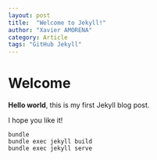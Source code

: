 ```yaml
---
layout: post
title:  "Welcome to Jekyll!"
author: "Xavier AMORENA"
category: Article
tags: "GitHub Jekyll"
---
```


# Welcome

**Hello world**, this is my first Jekyll blog post.

I hope you like it!

```
bundle
bundle exec jekyll build
bundle exec jekyll serve
```

